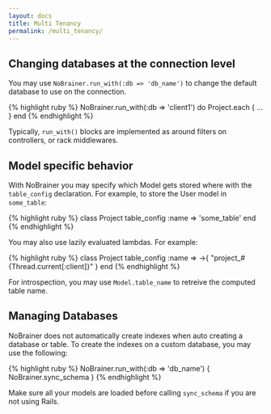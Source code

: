 ```yaml
---
layout: docs
title: Multi Tenancy
permalink: /multi_tenancy/
---
```


## Changing databases at the connection level

You may use `NoBrainer.run_with(:db => 'db_name')` to change the default database to use on
the connection.

{% highlight ruby %}
NoBrainer.run_with(:db => 'client1') do
  Project.each { ... }
end
{% endhighlight %}

Typically, `run_with()` blocks are implemented as around filters on
controllers, or rack middlewares.

## Model specific behavior

With NoBrainer you may specify which Model gets stored where with the `table_config`
declaration. For example, to store the User model in `some_table`:

{% highlight ruby %}
class Project
  table_config :name => 'some_table'
end
{% endhighlight %}

You may also use lazily evaluated lambdas. For example:

{% highlight ruby %}
class Project
  table_config :name => ->{ "project_#{Thread.current[:client]}" }
end
{% endhighlight %}

For introspection, you may use `Model.table_name` to retreive the computed table
name.

## Managing Databases

NoBrainer does not automatically create indexes when auto creating a database
or table. To create the indexes on a custom database, you may use the following:

{% highlight ruby %}
NoBrainer.run_with(:db => 'db_name') { NoBrainer.sync_schema }
{% endhighlight %}

Make sure all your models are loaded before calling `sync_schema` if you are
not using Rails.
